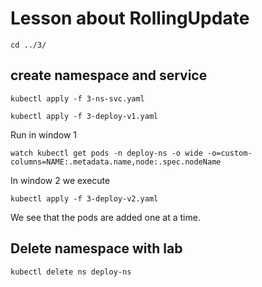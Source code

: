 # Lesson about RollingUpdate

```
cd ../3/
```

## create namespace and service

```
kubectl apply -f 3-ns-svc.yaml

kubectl apply -f 3-deploy-v1.yaml
```

Run in window 1

```
watch kubectl get pods -n deploy-ns -o wide -o=custom-columns=NAME:.metadata.name,node:.spec.nodeName
```

In window 2 we execute

```
kubectl apply -f 3-deploy-v2.yaml
```

We see that the pods are added one at a time.


## Delete namespace with lab
```
kubectl delete ns deploy-ns
```